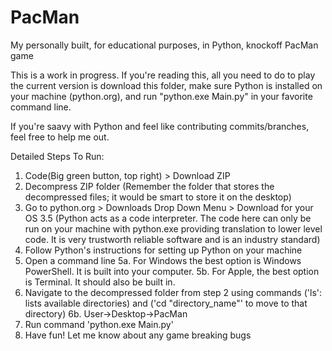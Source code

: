 # PacMan
My personally built, for educational purposes, in Python, knockoff PacMan game

This is a work in progress. 
If you're reading this, all you need to do to play the current version is download this folder, 
make sure Python is installed on your machine (python.org), and run "python.exe Main.py" in 
your favorite command line.

If you're saavy with Python and feel like contributing commits/branches, feel free to help me out.

Detailed Steps To Run:
1. Code(Big green button, top right) > Download ZIP
2. Decompress ZIP folder (Remember the folder that stores the decompressed files; it would be smart to store it on the desktop)
3. Go to python.org > Downloads Drop Down Menu > Download for your OS
3.5 (Python acts as a code interpreter. The code here can only be run on your machine with python.exe providing translation to lower level code. It is very trustworth reliable software and is an industry standard)
4. Follow Python's instructions for setting up Python on your machine
5. Open a command line 
5a. For Windows the best option is Windows PowerShell. It is built into your computer.
5b. For Apple, the best option is Terminal. It should also be built in. 
6. Navigate to the decompressed folder from step 2 using commands ('ls': lists available directories) and ('cd "directory_name"' to move to that directory)
6b. User->Desktop->PacMan
7. Run command 'python.exe Main.py'
8. Have fun! Let me know about any game breaking bugs
